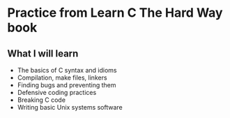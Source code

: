 # Practice from Learn C The Hard Way book

## What I will learn

* The basics of C syntax and idioms
* Compilation, make files, linkers
* Finding bugs and preventing them
* Defensive coding practices
* Breaking C code
* Writing basic Unix systems software
